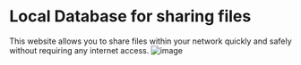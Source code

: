 # Local Database for sharing files
This website allows you to share files within your network quickly and safely without requiring any internet access.
![image](https://github.com/user-attachments/assets/87c45d51-36d4-4c03-b297-2ce1dfa7141d)



